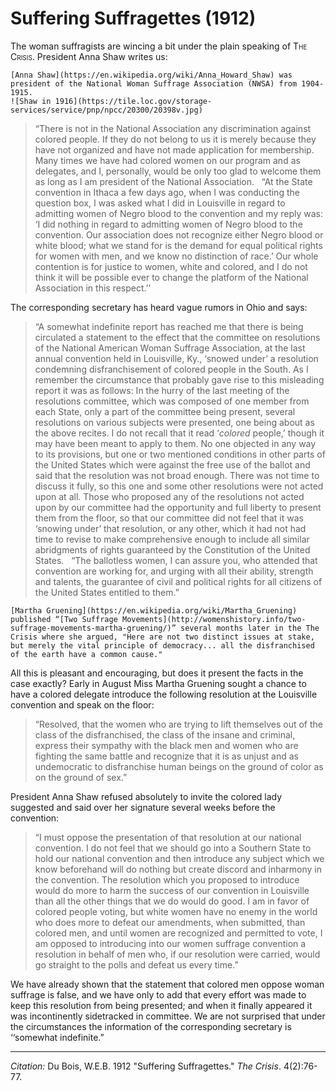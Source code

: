 ﻿
# Suffering Suffragettes (1912)

The woman suffragists are wincing a bit under the plain speaking of  <span style="font-variant:small-caps;">The Crisis</span>. President Anna Shaw writes us:

```{margin}
[Anna Shaw](https://en.wikipedia.org/wiki/Anna_Howard_Shaw) was president of the National Woman Suffrage Association (NWSA) from 1904-1915.
![Shaw in 1916](https://tile.loc.gov/storage-services/service/pnp/npcc/20300/20398v.jpg)
```
> “There is not in the National Association any discrimination against colored people. If they do not belong to us it is merely because they have not organized and have not made application for membership. Many times we have had colored women on our program and as delegates, and I, personally, would be only too glad to welcome them as long as I am president of the National Association.
> &nbsp;
>  “At the State convention in Ithaca a few days ago, when I was conducting the question box, I was asked what I did in Louisville in regard to admitting women of Negro blood to the convention and my reply was: ‘I did nothing in regard to admitting women of Negro blood to the convention. Our association does not recognize either Negro blood or white blood; what we stand for is the demand for equal political rights for women with men, and we know no distinction of race.’ Our whole contention is for justice to women, white and colored, and I do not think it will be possible ever to change the platform of the National Association in this respect.’’

The corresponding secretary has heard vague rumors in Ohio and says:

>  “A somewhat indefinite report has reached me that there is being circulated a statement to the effect that the committee on resolutions of the National American Woman Suffrage Association, at the last annual convention held in Louisville, Ky., ‘snowed under’ a resolution condemning disfranchisement of colored people in the South. As I remember the circumstance that probably gave rise to this misleading report it was as follows: In the hurry of the last meeting of the resolutions committee, which was composed of one member from each State, only a part of the committee being present, several resolutions on various subjects were presented, one being about as the above recites. I do not recall that it read ‘*colored* people,’ though it may have been meant to apply to them. No one objected in any way to its provisions, but one or two mentioned conditions in other parts of the United States which were against the free use of the ballot and said that the resolution was not broad enough. There was not time to discuss it fully, so this one and some other resolutions were not acted upon at all. Those who proposed any of the resolutions not acted upon by our committee had the opportunity and full liberty to present them from the floor, so that our committee did not feel that it was ‘snowing under’ that resolution, or any other, which it had not had time to revise to make comprehensive enough to include all similar abridgments of rights guaranteed by the Constitution of the United States.
> &nbsp;
>  “The ballotless women, I can assure you, who attended that convention are working for, and urging with all their ability, strength and talents, the guarantee of civil and political rights for all citizens of the United States entitled to them.”

```{margin}
[Martha Gruening](https://en.wikipedia.org/wiki/Martha_Gruening) published “[Two Suffrage Movements](http://womenshistory.info/two-suffrage-movements-martha-gruening/)” several months later in the The Crisis where she argued, "Here are not two distinct issues at stake, but merely the vital principle of democracy... all the disfranchised of the earth have a common cause."
```
All this is pleasant and encouraging, but does it present the facts in the case exactly? Early in August Miss Martha Gruening sought a chance to have a colored delegate introduce the following resolution at the Louisville convention and speak on the floor:

>  “Resolved, that the women who are trying to lift themselves out of the class of the disfranchised, the class of the insane and criminal, express their sympathy with the black men and women who are fighting the same battle and recognize that it is as unjust and as undemocratic to disfranchise human beings on the ground of color as on the ground of sex.”

President Anna Shaw refused absolutely to invite the colored lady suggested and said over her signature several weeks before the convention:

>  “I must oppose the presentation of that resolution at our national convention. I do not feel that we should go into a Southern State to hold our national convention and then introduce any subject which we know beforehand will do nothing but create discord and inharmony in the convention. The resolution which you proposed to introduce would do more to harm the success of our convention in Louisville than all the other things that we do would do good. I am in favor of colored people voting, but white women have no enemy in the world who does more to defeat our amendments, when submitted, than colored men, and until women are recognized and permitted to vote, I am opposed to introducing into our women suffrage convention a resolution in behalf of men who, if our resolution were carried, would go straight to the polls and defeat us every time.”

We have already shown that the statement that colored men oppose woman suffrage is false, and we have only to add that every effort was made to keep this resolution from being presented; and when it finally appeared it was incontinently sidetracked in committee. We are not surprised that under the circumstances the information of the corresponding secretary is ‘‘somewhat indefinite.”


______________
*Citation:* Du Bois, W.E.B. 1912  "Suffering Suffragettes." *The Crisis*. 4(2):76-77.
